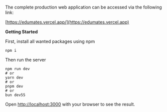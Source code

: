 The complete production web application can be accessed via the following link:

[https://edumates.vercel.app/](https://edumates.vercel.app)

**Getting Started**

First, install all wanted packages using npm

```
npm i
```

Then run the server

```
npm run dev
# or
yarn dev
# or
pnpm dev
# or
bun dev55
```

Open [http://localhost:3000](http://localhost:3000/) with your browser to see the result.

